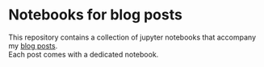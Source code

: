 # Notebooks for blog posts
This repository contains a collection of jupyter notebooks that
accompany my [blog posts](https://www.chris-hoffmann.ml/blog).<br/>
Each post comes with a dedicated notebook.
